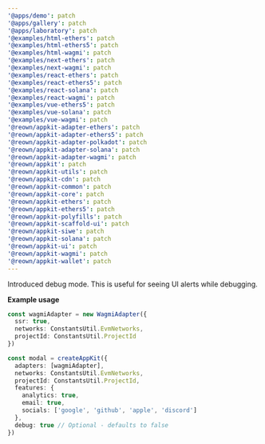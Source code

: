 ```yaml
---
'@apps/demo': patch
'@apps/gallery': patch
'@apps/laboratory': patch
'@examples/html-ethers': patch
'@examples/html-ethers5': patch
'@examples/html-wagmi': patch
'@examples/next-ethers': patch
'@examples/next-wagmi': patch
'@examples/react-ethers': patch
'@examples/react-ethers5': patch
'@examples/react-solana': patch
'@examples/react-wagmi': patch
'@examples/vue-ethers5': patch
'@examples/vue-solana': patch
'@examples/vue-wagmi': patch
'@reown/appkit-adapter-ethers': patch
'@reown/appkit-adapter-ethers5': patch
'@reown/appkit-adapter-polkadot': patch
'@reown/appkit-adapter-solana': patch
'@reown/appkit-adapter-wagmi': patch
'@reown/appkit': patch
'@reown/appkit-utils': patch
'@reown/appkit-cdn': patch
'@reown/appkit-common': patch
'@reown/appkit-core': patch
'@reown/appkit-ethers': patch
'@reown/appkit-ethers5': patch
'@reown/appkit-polyfills': patch
'@reown/appkit-scaffold-ui': patch
'@reown/appkit-siwe': patch
'@reown/appkit-solana': patch
'@reown/appkit-ui': patch
'@reown/appkit-wagmi': patch
'@reown/appkit-wallet': patch
---
```


Introduced debug mode. This is useful for seeing UI alerts while debugging.

**Example usage**

```ts
const wagmiAdapter = new WagmiAdapter({
  ssr: true,
  networks: ConstantsUtil.EvmNetworks,
  projectId: ConstantsUtil.ProjectId
})

const modal = createAppKit({
  adapters: [wagmiAdapter],
  networks: ConstantsUtil.EvmNetworks,
  projectId: ConstantsUtil.ProjectId,
  features: {
    analytics: true,
    email: true,
    socials: ['google', 'github', 'apple', 'discord']
  },
  debug: true // Optional - defaults to false
})
```